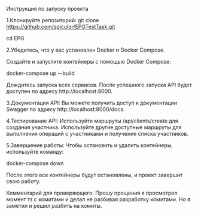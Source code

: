 Инструкция по запуску проекта

1.Клонируйте репозиторий:
 git clone https://github.com/spiculor/EPGTestTask.git
 
 cd EPG

2.Убедитесь, что у вас установлен Docker и Docker Compose.

 Создайте и запустите контейнеры с помощью Docker Compose:

 docker-compose up --build

 Дождитесь запуска всех сервисов. После успешного запуска API будет доступен по адресу http://localhost:8000.

3.Документация API:
 Вы можете получить доступ к документации Swagger по адресу http://localhost:8000/docs.

4.Тестирование API:
 Используйте маршруты /api/clients/create для создания участника.
 Используйте другие доступные маршруты для выполнения операций с участниками и получения списка участников.

5.Завершение работы:
 Чтобы остановить и удалить контейнеры, используйте команду:

 docker-compose down

 После этого все контейнеры будут остановлены, и проект завершит свою работу.


Комментарий для проверяющего.
Прошу прощения я просмотрел момент тз с комитами и делал не разбивая разработку комитами. Но я заметил и решил разбить на комиты.
